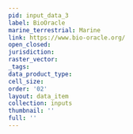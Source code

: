 ```yaml
---
pid: input_data_3
label: BioOracle
marine_terrestrial: Marine
link: https://www.bio-oracle.org/
open_closed: 
jurisdiction: 
raster_vector: 
_tags: 
data_product_type: 
cell_size: 
order: '02'
layout: data_item
collection: inputs
thumbnail: ''
full: ''
---
```

